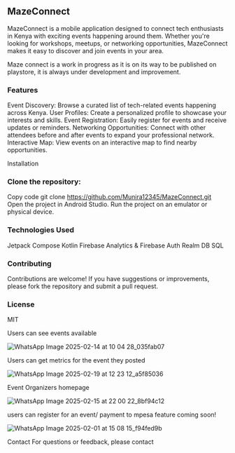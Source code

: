 
## MazeConnect
MazeConnect is a mobile application designed to connect tech enthusiasts in Kenya with exciting events happening around them. Whether you're looking for workshops, meetups, or networking opportunities, MazeConnect makes it easy to discover and join events in your area.

Maze connect is a work in progress as it is on its way to be published on playstore, it is always under development and improvement.

### Features
Event Discovery: Browse a curated list of tech-related events happening across Kenya.
User Profiles: Create a personalized profile to showcase your interests and skills.
Event Registration: Easily register for events and receive updates or reminders.
Networking Opportunities: Connect with other attendees before and after events to expand your professional network.
Interactive Map: View events on an interactive map to find nearby opportunities.

Installation
### Clone the repository:

Copy code
git clone https://github.com/Munira12345/MazeConnect.git
Open the project in Android Studio.
Run the project on an emulator or physical device.

### Technologies Used
Jetpack Compose
Kotlin
Firebase Analytics & Firebase Auth
Realm DB 
SQL 

### Contributing
Contributions are welcome! If you have suggestions or improvements, please fork the repository and submit a pull request.

### License
MIT

Users can see events available 


![WhatsApp Image 2025-02-14 at 10 04 28_035fab07](https://github.com/user-attachments/assets/be5571f5-13d9-4e9e-84f1-b3ae3dba35bf)



Users can get metrics for the event they posted


![WhatsApp Image 2025-02-19 at 12 23 12_a5f85036](https://github.com/user-attachments/assets/89a8c577-3d19-42b6-bd67-3c90116e60bb)



Event Organizers homepage  


![WhatsApp Image 2025-02-15 at 22 00 22_8bf94c12](https://github.com/user-attachments/assets/70b0ed8b-ce87-4344-9fbf-b415f6981e00)



users can register for an event/ payment to mpesa feature coming soon! 


![WhatsApp Image 2025-02-01 at 15 08 15_f94fed9b](https://github.com/user-attachments/assets/907ea72e-3eef-4b0e-911f-eb985f005cc2)







Contact
For questions or feedback, please contact
